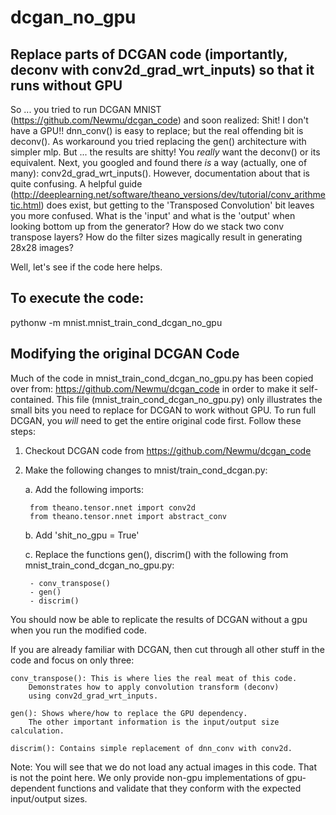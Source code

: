 # dcgan_no_gpu
Replace parts of DCGAN code (importantly, deconv with conv2d_grad_wrt_inputs) so that it runs without GPU
------------

So ... you tried to run DCGAN MNIST (https://github.com/Newmu/dcgan_code) and soon realized: Shit! I don't have a GPU!! dnn_conv() is easy to replace; but the real offending bit is deconv(). As workaround you tried replacing the gen() architecture with simpler mlp. But ... the results are shitty! You *really* want the deconv() or its equivalent. Next, you googled and found there *is* a way (actually, one of many): conv2d_grad_wrt_inputs(). However, documentation about that is quite confusing. A helpful guide (http://deeplearning.net/software/theano_versions/dev/tutorial/conv_arithmetic.html) does exist, but getting to the 'Transposed Convolution' bit leaves you more confused. What is the 'input' and what is the 'output' when looking bottom up from the generator? How do we stack two conv transpose layers? How do the filter sizes magically result in generating 28x28 images?

Well, let's see if the code here helps.


To execute the code:
------------
pythonw -m mnist.mnist_train_cond_dcgan_no_gpu


Modifying the original DCGAN Code
------------
Much of the code in mnist_train_cond_dcgan_no_gpu.py has been copied over from: https://github.com/Newmu/dcgan_code
in order to make it self-contained. This file (mnist_train_cond_dcgan_no_gpu.py) only illustrates the small bits you need to replace for DCGAN to work without GPU. To run full DCGAN, you *will* need to get the entire original code first. Follow these steps:

1. Checkout DCGAN code from https://github.com/Newmu/dcgan_code

2. Make the following changes to mnist/train_cond_dcgan.py:

    a. Add the following imports:
    
        from theano.tensor.nnet import conv2d
        from theano.tensor.nnet import abstract_conv

    b. Add 'shit_no_gpu = True'

    c. Replace the functions gen(), discrim() with the following from mnist_train_cond_dcgan_no_gpu.py:
    
        - conv_transpose()
        - gen()
        - discrim()

You should now be able to replicate the results of DCGAN without a gpu when you run the modified code.

If you are already familiar with DCGAN, then cut through all other stuff in the code and focus on only three:

    conv_transpose(): This is where lies the real meat of this code.
        Demonstrates how to apply convolution transform (deconv) 
        using conv2d_grad_wrt_inputs.
    
    gen(): Shows where/how to replace the GPU dependency.
        The other important information is the input/output size calculation.
    
    discrim(): Contains simple replacement of dnn_conv with conv2d.

Note: You will see that we do not load any actual images in this code. That is not the point here. We only provide non-gpu implementations of gpu-dependent functions and validate that they conform with the expected input/output sizes.
